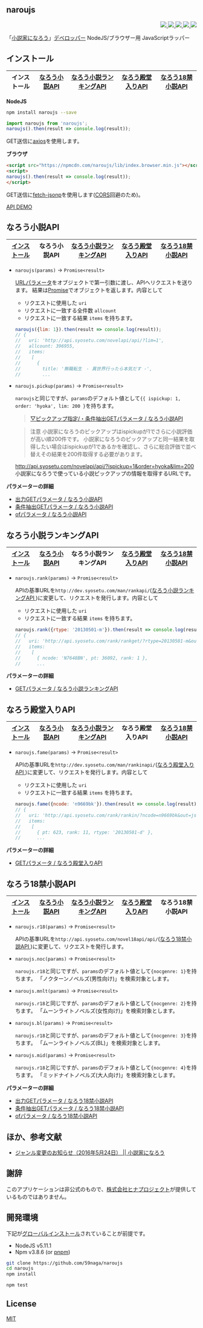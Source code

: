 naroujs
---

<p align="right">
  <a href="https://npmjs.org/package/naroujs">
    <img src="https://img.shields.io/npm/v/naroujs.svg?style=flat-square">
  </a>
  <a href="https://travis-ci.org/59naga/naroujs">
    <img src="http://img.shields.io/travis/59naga/naroujs.svg?style=flat-square">
  </a>
  <a href="https://codeclimate.com/github/59naga/naroujs/coverage">
    <img src="https://img.shields.io/codeclimate/github/59naga/naroujs.svg?style=flat-square">
  </a>
  <a href="https://codeclimate.com/github/59naga/naroujs">
    <img src="https://img.shields.io/codeclimate/coverage/github/59naga/naroujs.svg?style=flat-square">
  </a>
  <a href="https://gemnasium.com/59naga/naroujs">
    <img src="https://img.shields.io/gemnasium/59naga/naroujs.svg?style=flat-square">
  </a>
</p>

「[小説家になろう](http://syosetu.com/)」[デベロッパー](http://dev.syosetu.com/) NodeJS/ブラウザー用 JavaScriptラッパー

インストール
---

| インストール | [なろう小説API] | [なろう小説ランキングAPI] | [なろう殿堂入りAPI] | [なろう18禁小説API] |
|---|---|---|---|---|

**NodeJS**
```bash
npm install naroujs --save
```

```js
import naroujs from 'naroujs';
naroujs().then(result => console.log(result));
```

GET送信に[axios](https://github.com/mzabriskie/axios)を使用します。

**ブラウザ**
```html
<script src="https://npmcdn.com/naroujs/lib/index.browser.min.js"></script>
<script>
naroujs().then(result => console.log(result));
</script>
```

GET送信に[fetch-jsonp](https://github.com/camsong/fetch-jsonp)を使用します([CORS](https://developer.mozilla.org/ja/docs/HTTP_access_control)回避のため)。

[API DEMO](http://jsdo.it/59naga/naroujs)

なろう小説API
---

| [インストール] | なろう小説API | [なろう小説ランキングAPI] | [なろう殿堂入りAPI] | [なろう18禁小説API] |
|---|---|---|---|---|

* `naroujs(params)` -> `Promise<result>`

  [URLパラメータ](#パラメーターの詳細)をオブジェクトで第一引数に渡し、APIへリクエストを送ります。
  結果は[Promise](https://developer.mozilla.org/ja/docs/Web/JavaScript/Reference/Global_Objects/Promise)でオブジェクトを返します。内容として
   * リクエストに使用した `uri`
   * リクエストに一致する全件数 `allcount`
   * リクエストに一致する結果 `items`
  を持ちます。

  ```js
  naroujs({lim: 1}).then(result => console.log(result));
  // {
  //   uri: 'http://api.syosetu.com/novelapi/api/?lim=1',
  //   allcount: 396955,
  //   items:
  //    [
  //      {
  //        title: '無職転生　- 異世界行ったら本気だす -',
  //        ...
  ```

* `naroujs.pickup(params)` -> `Promise<result>`

  `naroujs`と同じですが、`params`のデフォルト値として`{{ ispickup: 1, order: 'hyoka', lim: 200 }`を持ちます。
  > [▽ピックアップ指定/・条件抽出GETパラメータ / なろう小説API](http://dev.syosetu.com/man/api/#link5)

  > 注意
  小説家になろうのピックアップはispickupが1でさらに小説評価が高い順200件です。
  小説家になろうのピックアップと同一結果を取得したい場合はispickupが1であるかを確認し、さらに総合評価で並べ替えその結果を200件取得する必要があります。
  >
  http://api.syosetu.com/novelapi/api/?ispickup=1&order=hyoka&lim=200
  小説家になろうで使っている小説ピックアップの情報を取得するURLです。

**パラメーターの詳細**

 - [出力GETパラメータ / なろう小説API](http://dev.syosetu.com/man/api/#link3)
 - [条件抽出GETパラメータ / なろう小説API](http://dev.syosetu.com/man/api/#link5)
 - [ofパラメータ / なろう小説API](http://dev.syosetu.com/man/api/#of_parm)

なろう小説ランキングAPI
---

| [インストール] | [なろう小説API] | なろう小説ランキングAPI | [なろう殿堂入りAPI] | [なろう18禁小説API] |
|---|---|---|---|---|

* `naroujs.rank(params)` -> `Promise<result>`

  APIの基準URLを`http://dev.syosetu.com/man/rankapi/`([なろう小説ランキングAPI
  ](http://dev.syosetu.com/man/rankapi/))に変更して、リクエストを発行します。内容として
   * リクエストに使用した `uri`
   * リクエストに一致する結果 `items`
  を持ちます。

  ```js
  naroujs.rank({rtype: '20130501-m'}).then(result => console.log(result));
  // {
  //   uri: 'http://api.syosetu.com/rank/rankget/?rtype=20130501-m&out=json&gzip=5',
  //   items:
  //    [
  //      { ncode: 'N7648BN', pt: 36092, rank: 1 },
  //      ...
  ```

**パラメーターの詳細**

 - [GETパラメータ / なろう小説ランキングAPI](http://dev.syosetu.com/man/rankapi/#link3)

なろう殿堂入りAPI
---

| [インストール] | [なろう小説API] | [なろう小説ランキングAPI] | なろう殿堂入りAPI | [なろう18禁小説API] |
|---|---|---|---|---|

* `naroujs.fame(params)` -> `Promise<result>`

  APIの基準URLを`http://dev.syosetu.com/man/rankinapi/`([なろう殿堂入りAPI
  ](http://dev.syosetu.com/man/rankinapi/))に変更して、リクエストを発行します。内容として
   * リクエストに使用した `uri`
   * リクエストに一致する結果 `items`
  を持ちます。

  ```js
  naroujs.fame({ncode: 'n9669bk'}).then(result => console.log(result));
  // {
  //   uri: 'http://api.syosetu.com/rank/rankin/?ncode=n9669bk&out=json&gzip=5',
  //   items:
  //    [
  //      { pt: 623, rank: 11, rtype: '20130501-d' },
  //      ...
  ```

**パラメーターの詳細**

 - [GETパラメータ / なろう殿堂入りAPI](http://dev.syosetu.com/man/rankinapi/#link3)

なろう18禁小説API
---

| [インストール] | [なろう小説API] | [なろう小説ランキングAPI] | [なろう殿堂入りAPI] | なろう18禁小説API |
|---|---|---|---|---|

 * `naroujs.r18(params)` -> `Promise<result>`

   APIの基準URLを`http://api.syosetu.com/novel18api/api/`([なろう18禁小説API
   ](http://api.syosetu.com/novel18api/api/))に変更して、リクエストを発行します。

 * `naroujs.noc(params)` -> `Promise<result>`

   `naroujs.r18`と同じですが、`params`のデフォルト値として`{nocgenre: 1}`を持ちます。
   「ノクターンノベルズ(男性向け)」を検索対象とします。

 * `naroujs.mnlt(params)` -> `Promise<result>`

   `naroujs.r18`と同じですが、`params`のデフォルト値として`{nocgenre: 2}`を持ちます。
   「ムーンライトノベルズ(女性向け)」を検索対象とします。

 * `naroujs.bl(params)` -> `Promise<result>`

   `naroujs.r18`と同じですが、`params`のデフォルト値として`{nocgenre: 3}`を持ちます。
   「ムーンライトノベルズ(BL)」を検索対象とします。

 * `naroujs.mid(params)` -> `Promise<result>`

   `naroujs.r18`と同じですが、`params`のデフォルト値として`{nocgenre: 4}`を持ちます。
   「ミッドナイトノベルズ(大人向け)」を検索対象とします。

**パラメーターの詳細**

 - [出力GETパラメータ / なろう18禁小説API](http://dev.syosetu.com/xman/api/#link3)
 - [条件抽出GETパラメータ / なろう18禁小説API](http://dev.syosetu.com/xman/api/#link5)
 - [ofパラメータ / なろう18禁小説API](http://dev.syosetu.com/xman/api/#of_parm)

ほか、参考文献
---
 - [ジャンル変更のお知らせ（2016年5月24日） || 小説家になろう](http://syosetu.com/teaser/genre/)

謝辞
---
このアプリケーションは非公式のもので、[株式会社ヒナプロジェクト](http://hinaproject.co.jp/)が提供しているものではありません。

開発環境
---
下記が[グローバルインストール](https://github.com/creationix/nvm#readme)されていることが前提です。
* NodeJS v5.11.1
* Npm v3.8.6 (or [pnpm](https://github.com/rstacruz/pnpm))

```bash
git clone https://github.com/59naga/naroujs
cd naroujs
npm install

npm test
```

License
---
[MIT](http://59naga.mit-license.org/)


[インストール]: README.md#インストール
[なろう小説API]: README.md#なろう小説api
[なろう小説ランキングAPI]: README.md#なろう小説ランキングapi
[なろう殿堂入りAPI]: README.md#なろう殿堂入りapi
[なろう18禁小説API]: README.md#なろう18禁小説api
